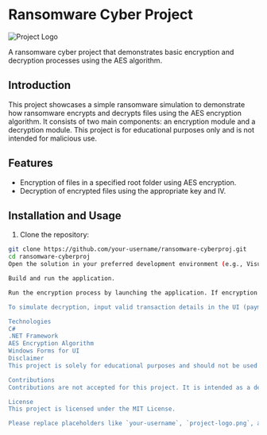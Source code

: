 # Ransomware Cyber Project

![Project Logo](file:///C:/Users/Salary/Pictures/cyber%20project.png) <!-- Replace with your project's logo or relevant image -->

A ransomware cyber project that demonstrates basic encryption and decryption processes using the AES algorithm.

## Introduction

This project showcases a simple ransomware simulation to demonstrate how ransomware encrypts and decrypts files using the AES encryption algorithm. It consists of two main components: an encryption module and a decryption module. This project is for educational purposes only and is not intended for malicious use.

## Features

- Encryption of files in a specified root folder using AES encryption.
- Decryption of encrypted files using the appropriate key and IV.

## Installation and Usage

1. Clone the repository:

```bash
git clone https://github.com/your-username/ransomware-cyberproj.git
cd ransomware-cyberproj
Open the solution in your preferred development environment (e.g., Visual Studio).

Build and run the application.

Run the encryption process by launching the application. If encryption hasn't been run before, the program will encrypt files within the specified root folder.

To simulate decryption, input valid transaction details in the UI (payment sender and recipient addresses) and click the "Check Payment" button.

Technologies
C#
.NET Framework
AES Encryption Algorithm
Windows Forms for UI
Disclaimer
This project is solely for educational purposes and should not be used for any malicious activities. The intent of this project is to showcase the basic principles of ransomware and how encryption and decryption work. Unauthorized use for actual ransomware attacks is illegal and unethical.

Contributions
Contributions are not accepted for this project. It is intended as a demonstration only and should not be modified or extended for malicious purposes.

License
This project is licensed under the MIT License.

Please replace placeholders like `your-username`, `project-logo.png`, and customize the content according to your project's specifics. Also, feel free to add or modify sections based on your project's features and requirements.
